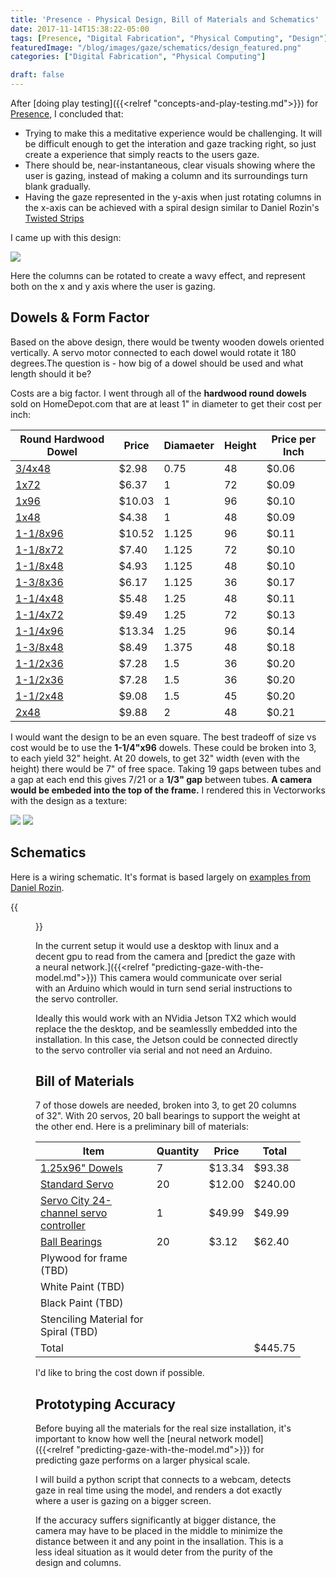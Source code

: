 ```yaml
---
title: 'Presence - Physical Design, Bill of Materials and Schematics'
date: 2017-11-14T15:38:22-05:00
tags: [Presence, "Digital Fabrication", "Physical Computing", "Design"]
featuredImage: "/blog/images/gaze/schematics/design_featured.png"
categories: ["Digital Fabrication", "Physical Computing"]

draft: false 
---
```


After [doing play testing]({{<relref "concepts-and-play-testing.md">}}) for [Presence](/blog/tags/the-gaze-project), I concluded that:

* Trying to make this a meditative experience would be challenging.  It will be difficult enough to get the interation and gaze tracking right, so just create a experience that simply reacts to the users gaze.
* There should be, near-instantaneous, clear visuals showing where the user is gazing, instead of making a column and its surroundings turn blank gradually.
* Having the gaze represented in the y-axis when just rotating columns in the x-axis can be achieved with a spiral design similar to Daniel Rozin's [Twisted Strips](https://vimeo.com/61924239)

I came up with this design:

<img src="/blog/images/gaze/schematics/x_y_column.gif" />

Here the columns can be rotated to create a wavy effect, and represent both on the x and y axis where the user is gazing.

## Dowels & Form Factor 

Based on the above design, there would be twenty wooden dowels oriented vertically.  A servo motor connected 
to each dowel would rotate it 180 degrees.The question is - how big of a dowel should be used and what length should it be?  

Costs are a big factor.  I went through all of the **hardwood round dowels** sold on HomeDepot.com that are at least 1" in diameter to get their cost per inch:

| Round Hardwood Dowel                                                                                                             | Price  | Diamaeter | Height    | Price per Inch |
| -----------------------                                                                                           | ------ | -----     | --------- | ------         |
| [3/4x48](https://www.homedepot.com/p/6412U-3-4-in-x-3-4-in-x-48-in-Hardwood-Round-Dowel-10001806/203334066)       | $2.98  | 0.75      | 48        | $0.06          |
| [1x72](https://www.homedepot.com/p/Waddell-1-in-x-72-in-Hardwood-Round-Dowel-6422U/204397043)                     | $6.37  | 1         | 72        | $0.09          |
| [1x96](https://www.homedepot.com/p/Waddell-1-in-x-96-in-Hardwood-Round-Dowel-6426U/204397057)                     | $10.03 | 1         | 96        | $0.10          |
| [1x48](https://www.homedepot.com/p/6416U-1-in-x-1-in-x-48-in-Hardwood-Round-Dowel-10001808/203334068)             | $4.38  | 1         | 48        | $0.09          |
| [1-1/8x96](https://www.homedepot.com/p/Waddell-1-1-8-in-x-96-in-Hardwood-Round-Dowel-6428U/204397058)             | $10.52 | 1.125     | 96        | $0.11          |
| [1-1/8x72](https://www.homedepot.com/p/Waddell-1-1-8-in-x-72-in-Round-Hardwood-Dowel-6423U/204397054)             | $7.40  | 1.125     | 72        | $0.10          |
| [1-1/8x48](https://www.homedepot.com/p/6418U-1-1-8-in-x-1-1-8-in-x-48-in-Hardwood-Round-Dowel-10001810/203334070) | $4.93  | 1.125     | 48        | $0.10          |
| [1-3/8x36](https://www.homedepot.com/p/Waddell-1-3-8-in-x-36-in-Round-Hardwood-Dowel-6350U/203706845)             | $6.17  | 1.125     | 36        | $0.17          |
| [1-1/4x48](https://www.homedepot.com/p/6420U-1-1-4-in-x-1-1-4-in-x-48-in-Hardwood-Round-Dowel-10001811/203334072) | $5.48  | 1.25      | 48        | $0.11          |
| [1-1/4x72](https://www.homedepot.com/p/Waddell-1-1-4-in-x-72-in-Hardwood-Round-Dowel-6424U/204397055)             | $9.49  | 1.25      | 72        | $0.13          |
| [1-1/4x96](https://www.homedepot.com/p/Waddell-1-1-4-in-x-96-in-Hardwood-Round-Dowel-6430U/204397059)             | $13.34 | 1.25      | 96        | $0.14          |
| [1-3/8x48](https://www.homedepot.com/p/Waddell-1-3-8-in-x-48-in-Round-Hardwood-Dowel-6450U/203706859)             | $8.49  | 1.375     | 48        | $0.18          |
| [1-1/2x36](https://www.homedepot.com/p/Waddell-1-1-2-in-x-36-in-Round-Hardwood-Dowel-6352U/203706846)             | $7.28  | 1.5       | 36        | $0.20          |
| [1-1/2x36](https://www.homedepot.com/p/Waddell-1-1-2-in-x-36-in-Round-Hardwood-Dowel-6352U/203706846)             | $7.28  | 1.5       | 36        | $0.20          |
| [1-1/2x48](https://www.homedepot.com/p/Waddell-1-1-2-in-x-48-in-Round-Hardwood-6452U/203706860)                   | $9.08  | 1.5       | 45        | $0.20          |
| [2x48](https://www.homedepot.com/p/6456U-2-in-x-2-in-x-48-in-Hardwood-Round-Dowel-10001813/203334076)             | $9.88  | 2         | 48        | $0.21          |

I would want the design to be an even square.  The best tradeoff of size vs cost would be to use the **1-1/4"x96** dowels.  These could be broken into 3, to each yield
32" height.  At 20 dowels, to get 32" width (even with the height) there would be 7" of free space.  Taking 19 gaps between tubes and a gap at each end this gives 
7/21 or a **1/3" gap** between tubes.  **A camera would be embeded into the top of the frame.** I rendered this in Vectorworks with the design as a texture:

<img src="/blog/images/gaze/schematics/3d-rendering.png" />
<img src="/blog/images/gaze/schematics/3d-rendering-face-on.png" />

<script src="https://embed.github.com/view/3d/oveddan/blog/master/static/models/tubes_with_frame.stl"></script>

## Schematics

Here is a wiring schematic.  It's format is based largely on [examples from Daniel Rozin](https://docs.google.com/document/d/11QbVGa3TRsxxnRebFqY91nC2fCozVcoa7H2XK_ffzJc/edit).

{{<figure src="/blog/images/gaze/schematics/wiring_schematic.jpg" caption="click to enlarge" link="/blog/images/gaze/schematics/wiring_schematic.jpg">}}

In the current setup it would use a desktop with linux and a decent
gpu to read from the camera and [predict the gaze with a neural network.]({{<relref "predicting-gaze-with-the-model.md">}})  This camera would communicate
over serial with an Arduino which would in turn send serial instructions to the servo controller.

Ideally this would work with an NVidia Jetson TX2 which would replace the the desktop, and be seamlesslly embedded into the installation.
In this case, the Jetson could be connected directly to the servo controller via serial and not need an Arduino.

## Bill of Materials

7 of those dowels are needed, broken into 3, to get 20 columns of 32".  With 20 servos, 
20 ball bearings to support the weight at the other end. Here is a preliminary bill of materials:

| Item                                                                                            | Quantity | Price  | Total   |
| ---                                                                                             | ---      | ---    | ---     |
| [1.25x96" Dowels](https://thd.co/2AENNIs)                                                       | 7        | $13.34 | $93.38  |
| [Standard Servo](https://www.adafruit.com/product/155)                                          | 20       | $12.00 | $240.00 |
| [Servo City 24-channel servo controller](https://www.servocity.com/mini-maestro-24-channel-usb) | 1        | $49.99 | $49.99  |
| [Ball Bearings](https://www.mcmaster.com/#60355k851/=1a94lfz)                                   | 20       | $3.12  | $62.40  |
| Plywood for frame (TBD)                                                                         |          |        |         |
| White Paint (TBD)                                                                               |          |        |         |
| Black Paint (TBD)                                                                               |          |        |         |
| Stenciling Material for Spiral (TBD)                                                            |          |        |         |
| Total                                                                                           |          |        | $445.75 |

I'd like to bring the cost down if possible.

## Prototyping Accuracy

Before buying all the materials for the real size installation, it's important to know how well the [neural network model]({{<relref "predicting-gaze-with-the-model.md">}})
for predicting gaze performs on a larger physical scale.  

I will build a python script that connects to a webcam, detects gaze in real time using the model, and renders a dot exactly where a user is gazing on a bigger screen.

If the accuracy suffers significantly at bigger distance, the camera may have to be placed in the middle to minimize
the distance between it and any point in the insallation.  This is a less ideal situation as it would deter from the purity
of the design and columns.
